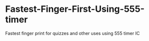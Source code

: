 # Fastest-Finger-First-Using-555-timer
Fastest finger print for quizzes and other uses using 555 timer IC
